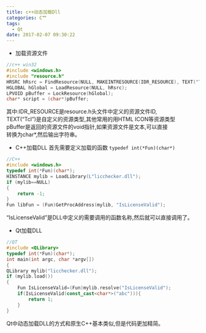 ```yaml
---
title: c++动态加载Dll
categories: C艹
tags:
  - Qt
date: 2017-02-07 09:30:22
---
```


*  加载资源文件
```c++
//c++ win32
#include <windows.h>
#include "resource.h"
HRSRC hRsrc = FindResource(NULL, MAKEINTRESOURCE(IDR_RESOURCE), TEXT("Tcl"));
HGLOBAL hGlobal = LoadResource(NULL, hRsrc);
LPVOID pBuffer = LockResource(hGlobal);
char* script = (char*)pBuffer;
```
其中:IDR_RESOURCE是resource.h头文件中定义的资源文件ID,  
TEXT(“Tcl”)是自定义的资源类型,其他常用的用HTML ICON等资源类型   
pBuffer是返回的资源文件的void指针,如果资源文件是文本,可以直接   
转换为char*,然后输出字符串。
<!--more-->
*  C++加载DLL
首先需要定义加载的函数 `typedef int(*Fun)(char*)`
```c++
//C++
#include <windows.h>
typedef int(*Fun)(char*);
HINSTANCE mylib = LoadLibrary(L"licchecker.dll");
if (mylib==NULL)
{
	return -1;
}
Fun libFun = (Fun)GetProcAddress(mylib, "IsLicenseValid");
```
“IsLicenseValid”是DLL中定义的需要调用的函数名称,然后就可以直接调用了。


*  Qt加载DLL
```c++
//QT
#include <QLibrary>
typedef int(*Fun)(char*);
int main(int argc, char *argv[])
{
QLibrary mylib("licchecker.dll");
if (mylib.load())
{
    Fun IsLicenseValid=(Fun)mylib.resolve("IsLicenseValid");
    if(IsLicenseValid(const_cast<char*>("abc"))){
        return 1;
    }
}
```
Qt中动态加载DLL的方式和原生C++基本类似,但是代码更加精简。